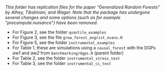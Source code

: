 _This folder has replication files for the paper "Generalized Random Forests" by Athey, Tibshirani, and Wager. Note that the package has undergone several changes and some options (such as for example "precompute.nuisance") have been removed._

- For Figure 2, see the folder `quantile_examples`
- For Figure 3, see the file `grow_forest_angrist_evans.R`
- For Figure 5, see the folder `instrumental_examples`
- For Table 1, these are simulations using a `causal_forest` with the DGPs _aw1_ and _aw2_ from `benchmarking/dgps.R` (parent folder)
- For Table 2, see the folder `instrumental_stress_test`
- For Table 3, see the folder `instrumental_ci_test`
